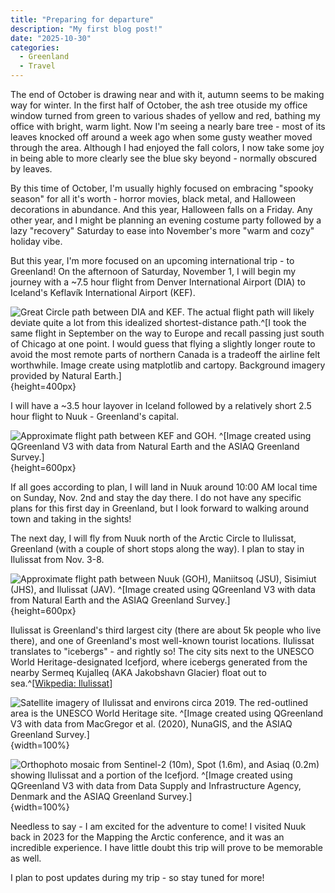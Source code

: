 ```yaml
---
title: "Preparing for departure"
description: "My first blog post!"
date: "2025-10-30"
categories:
  - Greenland
  - Travel
---
```


The end of October is drawing near and with it, autumn seems to be making way
for winter. In the first half of October, the ash tree otuside my office window
turned from green to various shades of yellow and red, bathing my office with
bright, warm light. Now I'm seeing a nearly bare tree - most of its leaves
knocked off around a week ago when some gusty weather moved through the
area. Although I had enjoyed the fall colors, I now take some joy in being able
to more clearly see the blue sky beyond - normally obscured by leaves.

By this time of October, I'm usually highly focused on embracing "spooky season"
for all it's worth - horror movies, black metal, and Halloween decorations in
abundance. And this year, Halloween falls on a Friday. Any other year, and I
might be planning an evening costume party followed by a lazy "recovery"
Saturday to ease into November's more "warm and cozy" holiday vibe.

But this year, I'm more focused on an upcoming international trip - to
Greenland! On the afternoon of Saturday, November 1, I will begin my journey
with a ~7.5 hour flight from Denver International Airport (DIA) to Iceland's
Keflavík International Airport (KEF).

![Great Circle path between DIA and KEF. The actual flight path will likely
deviate quite a lot from this idealized shortest-distance path.^[I took the same
flight in September on the way to Europe and recall passing just south of
Chicago at one point. I would guess that flying a slightly longer route to avoid
the most remote parts of northern Canada is a tradeoff the airline felt
worthwhile. Image create using `matplotlib` and `cartopy`. Background imagery
provided by Natural Earth.]](../images/den_to_ice.jpg){height=400px}

I will have a ~3.5 hour layover in Iceland followed by a relatively short 2.5
hour flight to Nuuk - Greenland's capital.

![Approximate flight path between KEF and GOH. ^[Image created using [QGreenland
](https://qgreenland.org) V3 with data from Natural Earth and the ASIAQ
Greenland Survey.]](../images/ice_to_nuuk.jpg){height=600px}

If all goes according to plan, I will land in Nuuk around 10:00 AM local time on
Sunday, Nov. 2nd and stay the day there. I do not have any specific plans for
this first day in Greenland, but I look forward to walking around town and
taking in the sights!

The next day, I will fly from Nuuk north of the Arctic Circle to Ilulissat,
Greenland (with a couple of short stops along the way). I plan to stay in
Ilulissat from Nov. 3-8.

![Approximate flight path between Nuuk (GOH), Maniitsoq (JSU), Sisimiut (JHS),
and Ilulissat (JAV). ^[Image created using [QGreenland ](https://qgreenland.org)
V3 with data from Natural Earth and the ASIAQ Greenland
Survey.]](../images/nuuk_to_il.jpg){height=600px}

Ilulissat is Greenland's third largest city (there are about 5k people who live
there), and one of Greenland's most well-known tourist locations.  Ilulissat
translates to "icebergs" - and rightly so! The city sits next to the UNESCO
World Heritage-designated Icefjord, where icebergs generated from the nearby
Sermeq Kujalleq (AKA Jakobshavn Glacier) float out to sea.^[[Wikpedia:
Ilulissat](https://en.wikipedia.org/wiki/Ilulissat)]

![Satellite imagery of Ilulissat and environs circa 2019. The red-outlined area
is the UNESCO World Heritage site. ^[Image created using [QGreenland
](https://qgreenland.org) V3 with data from [MacGregor et
al. (2020)](https://doi.org/10.1017/jog.2020.62), NunaGIS, and the ASIAQ
Greenland Survey.]](../images/il_sat.jpg){width=100%}


![Orthophoto mosaic from Sentinel-2 (10m), Spot (1.6m), and Asiaq (0.2m) showing
Ilulissat and a portion of the Icefjord. ^[Image created using [QGreenland ](https://qgreenland.org)
V3 with data from [Data Supply and Infrastructure Agency,
Denmark](https://dataforsyningen.dk/data/4783) and the ASIAQ Greenland
Survey.]](../images/il_ortho.jpg){width=100%}

Needless to say - I am excited for the adventure to come! I visited Nuuk back in
2023 for the Mapping the Arctic conference, and it was an incredible
experience. I have little doubt this trip will prove to be memorable as well.

I plan to post updates during my trip - so stay tuned for more!
